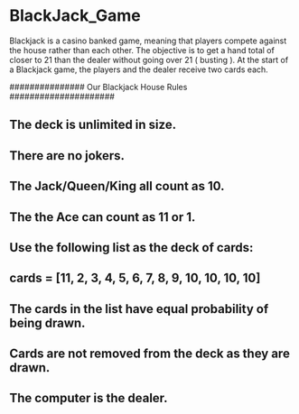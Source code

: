 # BlackJack_Game
Blackjack is a casino banked game, meaning that players compete against the house rather than each other. The objective is to get a hand total of closer to 21 than the dealer without going over 21 ( busting ). At the start of a Blackjack game, the players and the dealer receive two cards each.

############### Our Blackjack House Rules #####################

## The deck is unlimited in size. 
## There are no jokers. 
## The Jack/Queen/King all count as 10.
## The the Ace can count as 11 or 1.
## Use the following list as the deck of cards:
## cards = [11, 2, 3, 4, 5, 6, 7, 8, 9, 10, 10, 10, 10]
## The cards in the list have equal probability of being drawn.
## Cards are not removed from the deck as they are drawn.
## The computer is the dealer.
